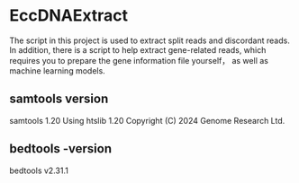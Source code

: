 # EccDNAExtract
The script in this project is used to extract split reads and discordant reads. In addition, there is a script to help extract gene-related reads, which requires you to prepare the gene information file yourself， as well as machine learning models.

## samtools version
samtools 1.20
Using htslib 1.20
Copyright (C) 2024 Genome Research Ltd.

## bedtools -version
bedtools v2.31.1
